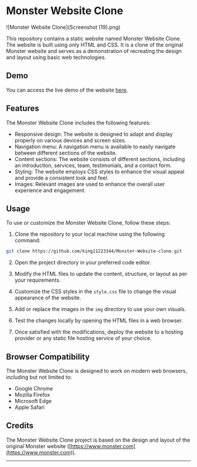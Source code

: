 # Monster Website Clone

![Monster Website Clone](Screenshot (19).png)

This repository contains a static website named Monster Website Clone. The website is built using only HTML and CSS. It is a clone of the original Monster website and serves as a demonstration of recreating the design and layout using basic web technologies.

## Demo

You can access the live demo of the website [here](https://king11223344.github.io/Monster-Website-clone/).

## Features

The Monster Website Clone includes the following features:

- Responsive design: The website is designed to adapt and display properly on various devices and screen sizes.
- Navigation menu: A navigation menu is available to easily navigate between different sections of the website.
- Content sections: The website consists of different sections, including an introduction, services, team, testimonials, and a contact form.
- Styling: The website employs CSS styles to enhance the visual appeal and provide a consistent look and feel.
- Images: Relevant images are used to enhance the overall user experience and engagement.

## Usage

To use or customize the Monster Website Clone, follow these steps:

1. Clone the repository to your local machine using the following command:

``` bash
git clone https://github.com/king11223344/Monster-Website-clone.git
```

2. Open the project directory in your preferred code editor.

3. Modify the HTML files to update the content, structure, or layout as per your requirements.

4. Customize the CSS styles in the `style.css` file to change the visual appearance of the website.

5. Add or replace the images in the `img` directory to use your own visuals.

6. Test the changes locally by opening the HTML files in a web browser.

7. Once satisfied with the modifications, deploy the website to a hosting provider or any static file hosting service of your choice.

## Browser Compatibility

The Monster Website Clone is designed to work on modern web browsers, including but not limited to:

- Google Chrome
- Mozilla Firefox
- Microsoft Edge
- Apple Safari

## Credits

The Monster Website Clone project is based on the design and layout of the original Monster website ([https://www.monster.com](https://www.monster.com)).

---

